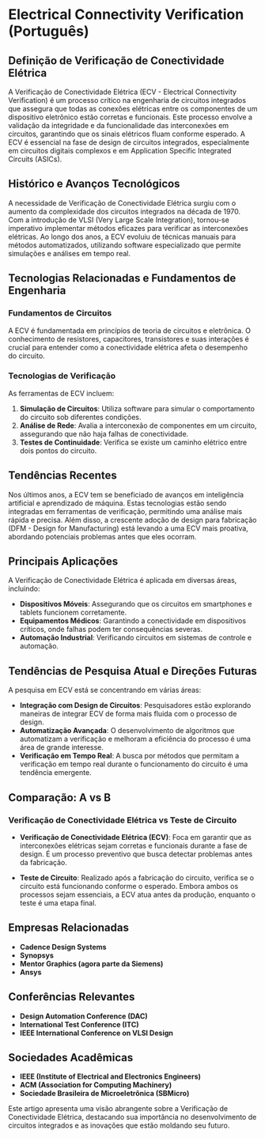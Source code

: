# Electrical Connectivity Verification (Português)

## Definição de Verificação de Conectividade Elétrica

A Verificação de Conectividade Elétrica (ECV - Electrical Connectivity Verification) é um processo crítico na engenharia de circuitos integrados que assegura que todas as conexões elétricas entre os componentes de um dispositivo eletrônico estão corretas e funcionais. Este processo envolve a validação da integridade e da funcionalidade das interconexões em circuitos, garantindo que os sinais elétricos fluam conforme esperado. A ECV é essencial na fase de design de circuitos integrados, especialmente em circuitos digitais complexos e em Application Specific Integrated Circuits (ASICs).

## Histórico e Avanços Tecnológicos

A necessidade de Verificação de Conectividade Elétrica surgiu com o aumento da complexidade dos circuitos integrados na década de 1970. Com a introdução de VLSI (Very Large Scale Integration), tornou-se imperativo implementar métodos eficazes para verificar as interconexões elétricas. Ao longo dos anos, a ECV evoluiu de técnicas manuais para métodos automatizados, utilizando software especializado que permite simulações e análises em tempo real.

## Tecnologias Relacionadas e Fundamentos de Engenharia

### Fundamentos de Circuitos

A ECV é fundamentada em princípios de teoria de circuitos e eletrônica. O conhecimento de resistores, capacitores, transistores e suas interações é crucial para entender como a conectividade elétrica afeta o desempenho do circuito.

### Tecnologias de Verificação

As ferramentas de ECV incluem:

1. **Simulação de Circuitos**: Utiliza software para simular o comportamento do circuito sob diferentes condições.
2. **Análise de Rede**: Avalia a interconexão de componentes em um circuito, assegurando que não haja falhas de conectividade.
3. **Testes de Continuidade**: Verifica se existe um caminho elétrico entre dois pontos do circuito.

## Tendências Recentes

Nos últimos anos, a ECV tem se beneficiado de avanços em inteligência artificial e aprendizado de máquina. Estas tecnologias estão sendo integradas em ferramentas de verificação, permitindo uma análise mais rápida e precisa. Além disso, a crescente adoção de design para fabricação (DFM - Design for Manufacturing) está levando a uma ECV mais proativa, abordando potenciais problemas antes que eles ocorram.

## Principais Aplicações

A Verificação de Conectividade Elétrica é aplicada em diversas áreas, incluindo:

- **Dispositivos Móveis**: Assegurando que os circuitos em smartphones e tablets funcionem corretamente.
- **Equipamentos Médicos**: Garantindo a conectividade em dispositivos críticos, onde falhas podem ter consequências severas.
- **Automação Industrial**: Verificando circuitos em sistemas de controle e automação.

## Tendências de Pesquisa Atual e Direções Futuras

A pesquisa em ECV está se concentrando em várias áreas:

- **Integração com Design de Circuitos**: Pesquisadores estão explorando maneiras de integrar ECV de forma mais fluida com o processo de design.
- **Automatização Avançada**: O desenvolvimento de algoritmos que automatizam a verificação e melhoram a eficiência do processo é uma área de grande interesse.
- **Verificação em Tempo Real**: A busca por métodos que permitam a verificação em tempo real durante o funcionamento do circuito é uma tendência emergente.

## Comparação: A vs B

### Verificação de Conectividade Elétrica vs Teste de Circuito

- **Verificação de Conectividade Elétrica (ECV)**: Foca em garantir que as interconexões elétricas sejam corretas e funcionais durante a fase de design. É um processo preventivo que busca detectar problemas antes da fabricação.
  
- **Teste de Circuito**: Realizado após a fabricação do circuito, verifica se o circuito está funcionando conforme o esperado. Embora ambos os processos sejam essenciais, a ECV atua antes da produção, enquanto o teste é uma etapa final.

## Empresas Relacionadas

- **Cadence Design Systems**
- **Synopsys**
- **Mentor Graphics (agora parte da Siemens)**
- **Ansys**

## Conferências Relevantes

- **Design Automation Conference (DAC)**
- **International Test Conference (ITC)**
- **IEEE International Conference on VLSI Design**

## Sociedades Acadêmicas

- **IEEE (Institute of Electrical and Electronics Engineers)**
- **ACM (Association for Computing Machinery)**
- **Sociedade Brasileira de Microeletrônica (SBMicro)**

Este artigo apresenta uma visão abrangente sobre a Verificação de Conectividade Elétrica, destacando sua importância no desenvolvimento de circuitos integrados e as inovações que estão moldando seu futuro.